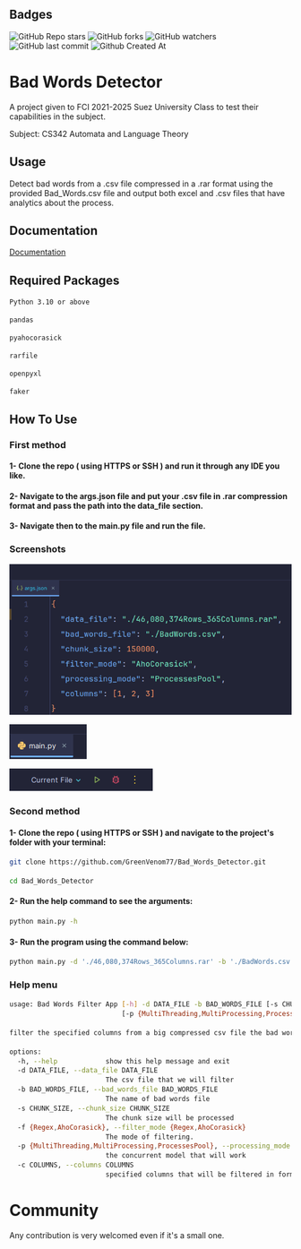
## Badges

![GitHub Repo stars](https://img.shields.io/github/stars/GreenVenom77/Bad_Words_Detector)
![GitHub forks](https://img.shields.io/github/forks/GreenVenom77/Bad_Words_Detector)
![GitHub watchers](https://img.shields.io/github/watchers/GreenVenom77/Bad_Words_Detector)
![GitHub last commit](https://img.shields.io/github/last-commit/GreenVenom77/Bad_Words_Detector)
![Github Created At](https://img.shields.io/github/created-at/GreenVenom77/Bad_Words_Detector)
# Bad Words Detector

A project given to FCI 2021-2025 Suez University Class to test their capabilities in the subject.

Subject: CS342 Automata and Language Theory

## Usage

Detect bad words from a .csv file compressed in a .rar format using the provided Bad_Words.csv file and output both excel and .csv files that have analytics about the process.

## Documentation

[Documentation](.assets/Docs/Docs.md)

## Required Packages

```
Python 3.10 or above

pandas

pyahocorasick

rarfile

openpyxl

faker
```

## How To Use


### First method

#### 1- Clone the repo ( using HTTPS or SSH ) and run it through any IDE you like.

#### 2- Navigate to the args.json file and put your .csv file in .rar compression format and pass the path into the data_file section.

#### 3- Navigate then to the main.py file and run the file.

### Screenshots

![Arguments](.assets/Args.png)

![Main File](.assets/Main.png)

![Running](.assets/Run.png)
### Second method

#### 1- Clone the repo ( using HTTPS or SSH ) and navigate to the project's folder with your terminal:
```sh
git clone https://github.com/GreenVenom77/Bad_Words_Detector.git

cd Bad_Words_Detector
```

#### 2- Run the help command to see the arguments:
```sh
python main.py -h
```

#### 3- Run the program using the command below:
```sh
python main.py -d './46,080,374Rows_365Columns.rar' -b './BadWords.csv' -s 150000 -f 'AhoCorasick' -p 'ProcessesPool' -c '1,2,3'
```

### Help menu
```sh
usage: Bad Words Filter App [-h] -d DATA_FILE -b BAD_WORDS_FILE [-s CHUNK_SIZE] [-f {Regex,AhoCorasick}]
                            [-p {MultiThreading,MultiProcessing,ProcessesPool}] [-c COLUMNS]

filter the specified columns from a big compressed csv file the bad words rows.

options:
  -h, --help            show this help message and exit
  -d DATA_FILE, --data_file DATA_FILE
                        The csv file that we will filter
  -b BAD_WORDS_FILE, --bad_words_file BAD_WORDS_FILE
                        The name of bad words file
  -s CHUNK_SIZE, --chunk_size CHUNK_SIZE
                        The chunk size will be processed
  -f {Regex,AhoCorasick}, --filter_mode {Regex,AhoCorasick}
                        The mode of filtering.
  -p {MultiThreading,MultiProcessing,ProcessesPool}, --processing_mode {MultiThreading,MultiProcessing,ProcessesPool}        
                        the concurrent model that will work
  -c COLUMNS, --columns COLUMNS
                        specified columns that will be filtered in format column1,column... like 1,2,3,4
```

# Community
Any contribution is very welcomed even if it's a small one.
